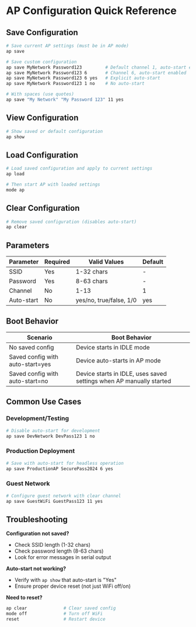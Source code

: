 # AP Configuration Quick Reference

## Save Configuration

```bash
# Save current AP settings (must be in AP mode)
ap save

# Save custom configuration
ap save MyNetwork Password123         # Default channel 1, auto-start enabled
ap save MyNetwork Password123 6       # Channel 6, auto-start enabled
ap save MyNetwork Password123 6 yes   # Explicit auto-start
ap save MyNetwork Password123 1 no    # No auto-start

# With spaces (use quotes)
ap save "My Network" "My Password 123" 11 yes
```

## View Configuration

```bash
# Show saved or default configuration
ap show
```

## Load Configuration

```bash
# Load saved configuration and apply to current settings
ap load

# Then start AP with loaded settings
mode ap
```

## Clear Configuration

```bash
# Remove saved configuration (disables auto-start)
ap clear
```

## Parameters

| Parameter | Required | Valid Values | Default |
|-----------|----------|--------------|---------|
| SSID      | Yes      | 1-32 chars   | -       |
| Password  | Yes      | 8-63 chars   | -       |
| Channel   | No       | 1-13         | 1       |
| Auto-start| No       | yes/no, true/false, 1/0 | yes |

## Boot Behavior

| Scenario | Boot Behavior |
|----------|---------------|
| No saved config | Device starts in IDLE mode |
| Saved config with auto-start=yes | Device auto-starts in AP mode |
| Saved config with auto-start=no | Device starts in IDLE, uses saved settings when AP manually started |

## Common Use Cases

### Development/Testing
```bash
# Disable auto-start for development
ap save DevNetwork DevPass123 1 no
```

### Production Deployment
```bash
# Save with auto-start for headless operation
ap save ProductionAP SecurePass2024 6 yes
```

### Guest Network
```bash
# Configure guest network with clear channel
ap save GuestWiFi GuestPass123 11 yes
```

## Troubleshooting

**Configuration not saved?**
- Check SSID length (1-32 chars)
- Check password length (8-63 chars)
- Look for error messages in serial output

**Auto-start not working?**
- Verify with `ap show` that auto-start is "Yes"
- Ensure proper device reset (not just WiFi off/on)

**Need to reset?**
```bash
ap clear              # Clear saved config
mode off              # Turn off WiFi
reset                 # Restart device
```
